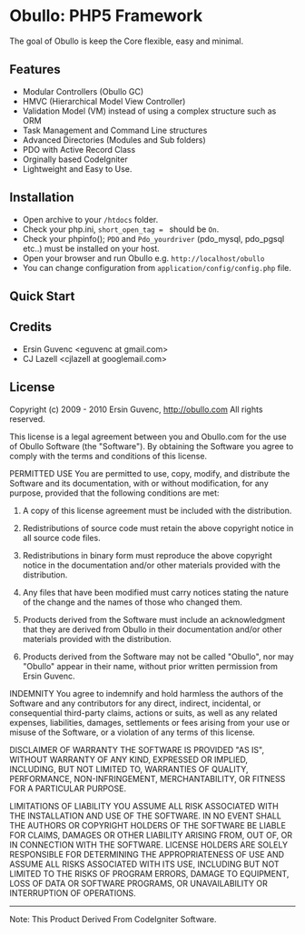 Obullo: PHP5 Framework
=========================

The goal of Obullo is keep the Core flexible, easy and minimal. 

## Features

- Modular Controllers (Obullo GC)
- HMVC (Hierarchical Model View Controller)
- Validation Model (VM) instead of using a complex structure such as ORM
- Task Management and Command Line structures
- Advanced Directories (Modules and Sub folders)
- PDO with Active Record Class
- Orginally based CodeIgniter
- Lightweight and Easy to Use.


## Installation

- Open archive to your `/htdocs` folder.
- Check your php.ini, `short_open_tag = ` should be `On`.
- Check your phpinfo(); `PDO` and `Pdo_yourdriver` (pdo_mysql, pdo_pgsql etc..) must be installed on your host.
- Open your browser and run Obullo e.g. `http://localhost/obullo`
- You can change configuration from `application/config/config.php` file.
  
  
## Quick Start

  
## Credits

- Ersin Guvenc &lt;eguvenc at gmail.com&gt;
- CJ Lazell &lt;cjlazell at googlemail.com&gt;

## License 

Copyright (c) 2009 - 2010 Ersin Guvenc, http://obullo.com
All rights reserved.

This license is a legal agreement between you and Obullo.com for the use
of Obullo Software (the "Software").  By obtaining the Software you
agree to comply with the terms and conditions of this license.

PERMITTED USE
You are permitted to use, copy, modify, and distribute the Software and its
documentation, with or without modification, for any purpose, provided that
the following conditions are met:

1. A copy of this license agreement must be included with the distribution.

2. Redistributions of source code must retain the above copyright notice in
   all source code files.

3. Redistributions in binary form must reproduce the above copyright notice
   in the documentation and/or other materials provided with the distribution.

4. Any files that have been modified must carry notices stating the nature
   of the change and the names of those who changed them.

5. Products derived from the Software must include an acknowledgment that
   they are derived from Obullo in their documentation and/or other
   materials provided with the distribution.

6. Products derived from the Software may not be called "Obullo",
   nor may "Obullo" appear in their name, without prior written
   permission from Ersin Guvenc.


INDEMNITY
You agree to indemnify and hold harmless the authors of the Software and
any contributors for any direct, indirect, incidental, or consequential
third-party claims, actions or suits, as well as any related expenses,
liabilities, damages, settlements or fees arising from your use or misuse
of the Software, or a violation of any terms of this license.

DISCLAIMER OF WARRANTY
THE SOFTWARE IS PROVIDED "AS IS", WITHOUT WARRANTY OF ANY KIND, EXPRESSED OR
IMPLIED, INCLUDING, BUT NOT LIMITED TO, WARRANTIES OF QUALITY, PERFORMANCE,
NON-INFRINGEMENT, MERCHANTABILITY, OR FITNESS FOR A PARTICULAR PURPOSE.

LIMITATIONS OF LIABILITY
YOU ASSUME ALL RISK ASSOCIATED WITH THE INSTALLATION AND USE OF THE SOFTWARE.
IN NO EVENT SHALL THE AUTHORS OR COPYRIGHT HOLDERS OF THE SOFTWARE BE LIABLE
FOR CLAIMS, DAMAGES OR OTHER LIABILITY ARISING FROM, OUT OF, OR IN CONNECTION
WITH THE SOFTWARE. LICENSE HOLDERS ARE SOLELY RESPONSIBLE FOR DETERMINING THE
APPROPRIATENESS OF USE AND ASSUME ALL RISKS ASSOCIATED WITH ITS USE, INCLUDING
BUT NOT LIMITED TO THE RISKS OF PROGRAM ERRORS, DAMAGE TO EQUIPMENT, LOSS OF
DATA OR SOFTWARE PROGRAMS, OR UNAVAILABILITY OR INTERRUPTION OF OPERATIONS.

---------------------------------------------------------------------------
Note: This Product Derived From CodeIgniter Software.

